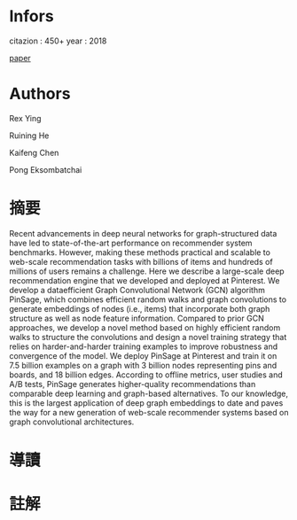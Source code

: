 # Infors

citazion : 450+
year : 2018

[paper](https://arxiv.org/pdf/1806.01973.pdf)

# Authors

Rex Ying

Ruining He

Kaifeng Chen

Pong Eksombatchai

# 摘要

Recent advancements in deep neural networks for graph-structured
data have led to state-of-the-art performance on recommender
system benchmarks. However, making these methods practical and
scalable to web-scale recommendation tasks with billions of items
and hundreds of millions of users remains a challenge.
Here we describe a large-scale deep recommendation engine
that we developed and deployed at Pinterest. We develop a dataefficient Graph Convolutional Network (GCN) algorithm PinSage, 
which combines efficient random walks and graph convolutions
to generate embeddings of nodes (i.e., items) that incorporate both
graph structure as well as node feature information. Compared to
prior GCN approaches, we develop a novel method based on highly
efficient random walks to structure the convolutions and design a
novel training strategy that relies on harder-and-harder training
examples to improve robustness and convergence of the model.
We deploy PinSage at Pinterest and train it on 7.5 billion examples on a graph with 3 billion nodes representing pins and boards, 
and 18 billion edges. According to offline metrics, user studies and
A/B tests, PinSage generates higher-quality recommendations than
comparable deep learning and graph-based alternatives. To our
knowledge, this is the largest application of deep graph embeddings to date and paves the way for a new generation of web-scale
recommender systems based on graph convolutional architectures.

# 導讀

# 註解
